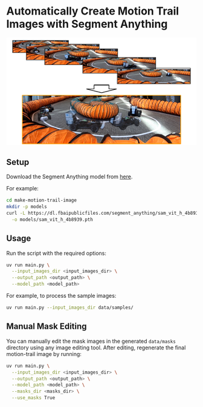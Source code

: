 # Automatically Create Motion Trail Images with Segment Anything

<p align="center">
  <img src="media/example.png" width="800">
</p>

## Setup

Download the Segment Anything model from [here](https://github.com/facebookresearch/segment-anything).

For example:

```bash
cd make-motion-trail-image
mkdir -p models
curl -L https://dl.fbaipublicfiles.com/segment_anything/sam_vit_h_4b8939.pth \
  -o models/sam_vit_h_4b8939.pth
```

## Usage

Run the script with the required options:

```bash
uv run main.py \
  --input_images_dir <input_images_dir> \
  --output_path <output_path> \
  --model_path <model_path>
```

For example, to process the sample images:

```bash
uv run main.py --input_images_dir data/samples/
```

## Manual Mask Editing

You can manually edit the mask images in the generated `data/masks` directory using any image editing tool. After editing, regenerate the final motion-trail image by running:

```bash
uv run main.py \
  --input_images_dir <input_images_dir> \
  --output_path <output_path> \
  --model_path <model_path> \
  --masks_dir <masks_dir> \
  --use_masks True
```


